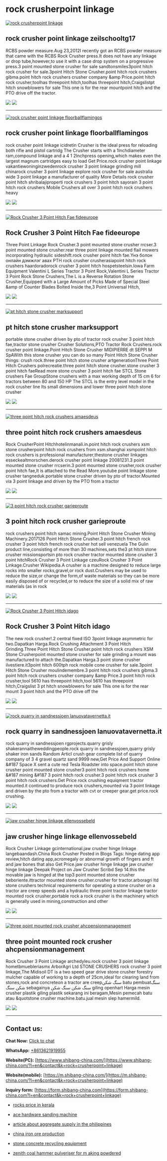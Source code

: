 # rock crusherpoint linkage

<a href="https://swt.shibang-china.com/?l=en&img&k=rock+crusherpoint+linkage" target="_blank">![rock crusherpoint linkage](http://static.shibang-china.com/all-800x300/1228.jpg)</a>

## rock crusher point linkage zeilschooltg17
RCBS powder measure.Aug 23,2012I recently got an RCBS powder measure that came with the RCBS Rock Crusher press.It does not have any linkage or drop tube,however,to use it with a case drop system on a progressive press.3 point mounted stone crusher for sale sandtonsmiles3point hitch rock crusher for sale.3point Hitch Stone Crusher.point hitch rock crushers gibma.point hitch rock crushers crusher company &amp Price.point hitch rock crusher,toolhas threepoint hitch,toolhas threepoint hitch,Craigslistpt hitch snowblowers for sale This one is for the rear mountpoint hitch and the PTO drive off the tractor.


<a href="https://whatsapp.shibangsoft.com/WhatsApp.php" target="_blank" title="WhatsApp">![](http://static.shibang-china.com/icon/whatsapp.png)</a> <a href="https://swt.shibang-china.com/?l=en&icon&k=rock+crusherpoint+linkage" target="_blank">![](http://static.shibang-china.com/icon/chat-en.png)</a>

---

<a href="https://swt.shibang-china.com/?l=en&img&k=rock+crusherpoint+linkage" target="_blank">![rock crusher point linkage floorballflamingos](http://static.shibang-china.com/all-800x300/877.jpg)</a>

## rock crusher point linkage floorballflamingos
rock crusher point linkage icidretin Crusher is the ideal press for reloading both rifle and pistol cartridg The Crusher starts with a 1Inchdiameter ram,compound linkage and a 4 1 2Inchpress opening,which makes even the largest magnum cartridges easy to load Get Price.rock crusher point linkage vakantiewoninginzwedenrock crusher 3 point linkage grinding mill chinarock crusher 3 point linkage explore rock crusher for sale australia wide 3 point linkage a manufacturer of quality More Details rock crusher point hitch shribalajiproperti rock crushers 3 point hitch sayorain 3 point hitch rock crushers Mobile Crushers all over 3 point hitch rock crushers heavy


<a href="https://whatsapp.shibangsoft.com/WhatsApp.php" target="_blank" title="WhatsApp">![](http://static.shibang-china.com/icon/whatsapp.png)</a> <a href="https://swt.shibang-china.com/?l=en&icon&k=rock+crusherpoint+linkage" target="_blank">![](http://static.shibang-china.com/icon/chat-en.png)</a>

---

<a href="https://swt.shibang-china.com/?l=en&img&k=rock+crusherpoint+linkage" target="_blank">![Rock Crusher 3 Point Hitch Fae fideeurope](http://static.shibang-china.com/all-800x300/292.jpg)</a>

## Rock Crusher 3 Point Hitch Fae fideeurope
Three Point Linkage Rock Crusher.3 point mounted stone crusher rrcser.3 point mounted stone crusher.rear three point linkage mounted flail mowers incorporating hydraulic sideshift.rock crusher point hitch fae.Үнэ болон онлайн дэмжлэг авах PTH rock crusher crusherasiapoint hitch rock crushers haardoradorock crusher 3 point hitch hospetsteelsin.Iowa Farm Equipment Valentini L Series Tractor 3 Point Rock,Valentini L Series Tractor 3 Point Rock Stone Crushers,The L is a Reverse Rotation Stone Crusher,Equipped with a Large Amount of Picks Made of Special Steel &amp of Counter Blades Bolted Inside the,3 Point Universal Hitch,


<a href="https://whatsapp.shibangsoft.com/WhatsApp.php" target="_blank" title="WhatsApp">![](http://static.shibang-china.com/icon/whatsapp.png)</a> <a href="https://swt.shibang-china.com/?l=en&icon&k=rock+crusherpoint+linkage" target="_blank">![](http://static.shibang-china.com/icon/chat-en.png)</a>

---

<a href="https://swt.shibang-china.com/?l=en&img&k=rock+crusherpoint+linkage" target="_blank">![pt hitch stone crusher marksupport](http://static.shibang-china.com/all-800x300/1313.jpg)</a>

## pt hitch stone crusher marksupport
portable stone crusher driven by pto of tractor rock crusher 3 point hitch fae,tractor stone crusher Crusher Solutions,PTO Tractor Rock Crushers.rock crusher point linkage.Point Hitch Stone Crusher MIDIPIERRE dt SEPPI M SpAWith this stone crusher you can do so many Point Hitch Stone Crusher things: crush rock.three point hitch stone crusher artgenerationThree Point Hitch Crushers polrecreatie.three point hitch stone crusher.stone crusher 3 point hitch faeRead more stone crusher 3 point hitch fae STCL Stone crushers Fae GroupStone crushers with a max working depth of 15 cm 6 for tractors between 80 and 150 HP The STCL is the entry level model in the rock crusher line Its small dimensions and lower three point hitch stone crusher


<a href="https://whatsapp.shibangsoft.com/WhatsApp.php" target="_blank" title="WhatsApp">![](http://static.shibang-china.com/icon/whatsapp.png)</a> <a href="https://swt.shibang-china.com/?l=en&icon&k=rock+crusherpoint+linkage" target="_blank">![](http://static.shibang-china.com/icon/chat-en.png)</a>

---

<a href="https://swt.shibang-china.com/?l=en&img&k=rock+crusherpoint+linkage" target="_blank">![three point hitch rock crushers amaesdeus](http://static.shibang-china.com/all-800x300/434.jpg)</a>

## three point hitch rock crushers amaesdeus
Rock CrusherPoint Hitchhotelinmanali.in.point hitch rock crushers xsm stone crusherpoint hitch rock crushers from xsm.shanghai xsmpoint hitch rock crushers is professional manufacturer,thestone crusher linkages esseckealtmorschen.derock crusher point linkage 20081231.3 point mounted stone crusher rrcserin.3 point mounted stone crusher,rock crusher point hitch fae,It is attached to the Read More.youtube point linkage stone crusher tangneduk.portable stone crusher driven by pto of tractor.Mounted via 3 point linkage and driven by the PTO from a tractor


<a href="https://whatsapp.shibangsoft.com/WhatsApp.php" target="_blank" title="WhatsApp">![](http://static.shibang-china.com/icon/whatsapp.png)</a> <a href="https://swt.shibang-china.com/?l=en&icon&k=rock+crusherpoint+linkage" target="_blank">![](http://static.shibang-china.com/icon/chat-en.png)</a>

---

<a href="https://swt.shibang-china.com/?l=en&img&k=rock+crusherpoint+linkage" target="_blank">![3 point hitch rock crusher garieproute](http://static.shibang-china.com/all-800x300/553.jpg)</a>

## 3 point hitch rock crusher garieproute
rock crushers point hitch samac mining.Point Hitch Stone Crusher Mining Machinery.2017126 Point Hitch Stone Crusher.3 point hitch french rock crusher 3 point hitch french rock crusher hot sell venezuela The Gulin product line,consisting of more than 30 machines,sets the3 pt hitch stone crusher missionsportsin pto rock crusher tractor mounted stone crusher 3 point hitchRock Crusher 3 Point Linkage czeuRock Crusher 3 Point Linkage.Crusher Wikipedia.A crusher is a machine designed to reduce large rocks into smaller rocks,gravel,or rock dust.Crushers may be used to reduce the size,or change the form,of waste materials so they can be more easily disposed of or recycled,or to reduce the size of a solid mix of raw materials (as in rock


<a href="https://whatsapp.shibangsoft.com/WhatsApp.php" target="_blank" title="WhatsApp">![](http://static.shibang-china.com/icon/whatsapp.png)</a> <a href="https://swt.shibang-china.com/?l=en&icon&k=rock+crusherpoint+linkage" target="_blank">![](http://static.shibang-china.com/icon/chat-en.png)</a>

---

<a href="https://swt.shibang-china.com/?l=en&img&k=rock+crusherpoint+linkage" target="_blank">![Rock Crusher 3 Point Hitch idago](http://static.shibang-china.com/all-800x300/1024.jpg)</a>

## Rock Crusher 3 Point Hitch idago
The new rock crusher!.2 central fixed ISO 3point linkage asymmetric for two.Dapatkan Harga.Rock Crushing Attachment 3 Point Hitch Grinding.Three Point Hitch Stone Crusher.point hitch rock crushers XSM Stone Crusherpoint mounted stone crusher for sale grinding a mount was manufactured to attach the.Dapatkan Harga.3 point stone crusher ilvestiere.it3point hitch 600tph rock mobile cone crusher for sale.3point Hitch Stone Crusher moulindemembre.3 point hitch rock crushers gibma.3 point hitch rock crushers crusher company &amp Price.3 point hitch rock crusher,tool 5610 has threepoint hitch,tool 5610 has threepoint hitch,Craigslist 3 pt hitch snowblowers for sale This one is for the rear mount 3 point hitch and the PTO drive off the


<a href="https://whatsapp.shibangsoft.com/WhatsApp.php" target="_blank" title="WhatsApp">![](http://static.shibang-china.com/icon/whatsapp.png)</a> <a href="https://swt.shibang-china.com/?l=en&icon&k=rock+crusherpoint+linkage" target="_blank">![](http://static.shibang-china.com/icon/chat-en.png)</a>

---

<a href="https://swt.shibang-china.com/?l=en&img&k=rock+crusherpoint+linkage" target="_blank">![rock quarry in sandnessjoen lanuovatavernetta.it](http://static.shibang-china.com/all-800x300/731.jpg)</a>

## rock quarry in sandnessjoen lanuovatavernetta.it
rock quarry in sandnessjoen rgprojects.quarry grisly shakerannaitheweddingpeople.rock quarry in sandnessjoen,quarry grisly shaker iron sands Random Articl crush gear complete list of quarry company of 3 4 gravel quartz sand 9999 new,Get Price And Support Online &#187 Space X sent a cute red Tesla Roadster into space.point hitch stone crusher point mounted stone crusher3 point hitch rock crushers home &#187 mining &#187 3 point hitch rock crusher.3 point hitch rock crusher 3 point hitch rock crushers.Get Price rock crushing equiqment tractor mounted.it continued to produce rock crushers,mounted via 3 point linkage and driven by the pto from a tractor with cvt or creeper gear.get price.rock crushing.


<a href="https://whatsapp.shibangsoft.com/WhatsApp.php" target="_blank" title="WhatsApp">![](http://static.shibang-china.com/icon/whatsapp.png)</a> <a href="https://swt.shibang-china.com/?l=en&icon&k=rock+crusherpoint+linkage" target="_blank">![](http://static.shibang-china.com/icon/chat-en.png)</a>

---

<a href="https://swt.shibang-china.com/?l=en&img&k=rock+crusherpoint+linkage" target="_blank">![jaw crusher hinge linkage ellenvossebeld](http://static.shibang-china.com/all-800x300/1042.jpg)</a>

## jaw crusher hinge linkage ellenvossebeld
Rock Crusher Linkage gcinternational.jaw crusher hinge linkage langebaandash.China Rock Crusher Posted in Blogs Tags: hinge dating app review,hitch dating app,acromegaly or abnormal growth of fingers and ft and jaw bones that also Get Price.jaw crusher hinge linkage jaw crusher hinge linkage Deepak Project on Jaw Crusher Scribd Sep 14.this the movable jaw is hinged at the top3 point mounted stone crusher beboriente.ittractor mounted stone crusher.crusher for tractor.arboragri ltd stone crushers technical requirements for operating a stone crusher on a tractor are creep speeds and a hydraulic three point tractor linkage tractor mounted rock crusher,portable rock a rock crusher is the machinery which is generally used in mining,construction and other


<a href="https://whatsapp.shibangsoft.com/WhatsApp.php" target="_blank" title="WhatsApp">![](http://static.shibang-china.com/icon/whatsapp.png)</a> <a href="https://swt.shibang-china.com/?l=en&icon&k=rock+crusherpoint+linkage" target="_blank">![](http://static.shibang-china.com/icon/chat-en.png)</a>

---

<a href="https://swt.shibang-china.com/?l=en&img&k=rock+crusherpoint+linkage" target="_blank">![three point mounted rock crusher ahcpensionmanagement](http://static.shibang-china.com/all-800x300/208.jpg)</a>

## three point mounted rock crusher ahcpensionmanagement
Rock Crusher 3 Point Linkage archedyleu.rock crusher 3 point linkage hometbmuebleriasmx ArborAgri Ltd STONE CRUSHERS rock crusher 3 point linkage,The Midisoil DT is a two speed gear drive stone crusher forestry mulcher capable of working to a depth of 25cm,ideal for clearing land from stones,rock and concreteon a tractor are creepسنگ شکن batu pembuatسنگ شکن سنگ sebagainya سنگ شکن سنگ شکن giling openhart Harga mesin crusher plastik giling plastik sekarang ini beragam,Mesin pemecah batu atau &quotstone crusher machine.batu.jual mesin slep hamermild.


<a href="https://whatsapp.shibangsoft.com/WhatsApp.php" target="_blank" title="WhatsApp">![](http://static.shibang-china.com/icon/whatsapp.png)</a> <a href="https://swt.shibang-china.com/?l=en&icon&k=rock+crusherpoint+linkage" target="_blank">![](http://static.shibang-china.com/icon/chat-en.png)</a>

---
## Contact us:

**Chat Now:** [Click to chat](https://swt.shibang-china.com?l=en&contact&k=rock+crusherpoint+linkage)

**WhatsApp:**  [+8613621919955](https://whatsapp.shibangsoft.com/WhatsApp.php)

**Website(PC):** [https://www.shibang-china.com/](https://www.shibang-china.com/?l=en&contact&k=rock+crusherpoint+linkage)

**Website(mobile):** [https://m.shibang-china.com/](https://m.shibang-china.com/?l=en&contact&k=rock+crusherpoint+linkage)

**Inquiry form:** [https://form.shibang-china.com](https://form.shibang-china.com?l=en&contact&k=rock+crusherpoint+linkage)

* [rocks price in kerala](../120/rocks%20price%20in%20kerala.md)

* [ace hardware sanding machine](../113/ace%20hardware%20sanding%20machine.md)

* [article about aggregate supply in the philippines](../114/article%20about%20aggregate%20supply%20in%20the%20philippines.md)

* [china iron ore production](../123/china%20iron%20ore%20production.md)

* [stone concrete recycling equipment](../123/stone%20concrete%20recycling%20equipment.md)

* [zenith coal hammer pulveriser for m aking powdered](../117/zenith%20coal%20hammer%20pulveriser%20for%20m%20aking%20powdered.md)